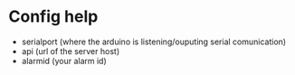 # Config help
- serialport (where the arduino is listening/ouputing serial comunication)
- api (url of the server host)
- alarmid (your alarm id)
